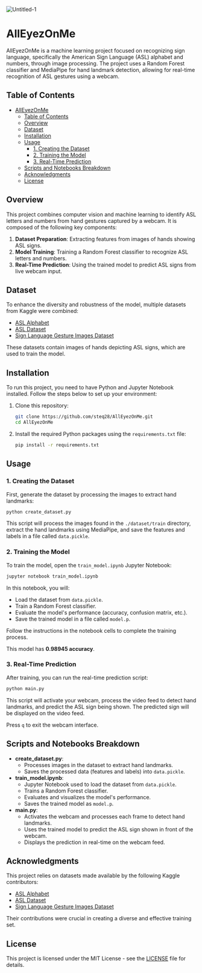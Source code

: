 ![Untitled-1](https://github.com/user-attachments/assets/343b0635-b1bd-4280-a782-fd7b8a8c0eb0)

# AllEyezOnMe

AllEyezOnMe is a machine learning project focused on recognizing sign language, specifically the American Sign Language (ASL) alphabet and numbers, through image processing. The project uses a Random Forest classifier and MediaPipe for hand landmark detection, allowing for real-time recognition of ASL gestures using a webcam.

## Table of Contents

-   [AllEyezOnMe](#alleyezonme)
    -   [Table of Contents](#table-of-contents)
    -   [Overview](#overview)
    -   [Dataset](#dataset)
    -   [Installation](#installation)
    -   [Usage](#usage)
        -   [1. Creating the Dataset](#1-creating-the-dataset)
        -   [2. Training the Model](#2-training-the-model)
        -   [3. Real-Time Prediction](#3-real-time-prediction)
    -   [Scripts and Notebooks Breakdown](#scripts-and-notebooks-breakdown)
    -   [Acknowledgments](#acknowledgments)
    -   [License](#license)

## Overview

This project combines computer vision and machine learning to identify ASL letters and numbers from hand gestures captured by a webcam. It is composed of the following key components:

1. **Dataset Preparation**: Extracting features from images of hands showing ASL signs.
2. **Model Training**: Training a Random Forest classifier to recognize ASL letters and numbers.
3. **Real-Time Prediction**: Using the trained model to predict ASL signs from live webcam input.

## Dataset

To enhance the diversity and robustness of the model, multiple datasets from Kaggle were combined:

-   [ASL Alphabet](https://www.kaggle.com/datasets/grassknoted/asl-alphabet)
-   [ASL Dataset](https://www.kaggle.com/datasets/ayuraj/asl-dataset)
-   [Sign Language Gesture Images Dataset](https://www.kaggle.com/datasets/ahmedkhanak1995/sign-language-gesture-images-dataset)

These datasets contain images of hands depicting ASL signs, which are used to train the model.

## Installation

To run this project, you need to have Python and Jupyter Notebook installed. Follow the steps below to set up your environment:

1. Clone this repository:

    ```bash
    git clone https://github.com/steq28/AllEyezOnMe.git
    cd AllEyezOnMe
    ```

2. Install the required Python packages using the `requirements.txt` file:
    ```bash
    pip install -r requirements.txt
    ```

## Usage

### 1. Creating the Dataset

First, generate the dataset by processing the images to extract hand landmarks:

```bash
python create_dataset.py
```

This script will process the images found in the `./dataset/train` directory, extract the hand landmarks using MediaPipe, and save the features and labels in a file called `data.pickle`.

### 2. Training the Model

To train the model, open the `train_model.ipynb` Jupyter Notebook:

```bash
jupyter notebook train_model.ipynb
```

In this notebook, you will:

-   Load the dataset from `data.pickle`.
-   Train a Random Forest classifier.
-   Evaluate the model's performance (accuracy, confusion matrix, etc.).
-   Save the trained model in a file called `model.p`.

Follow the instructions in the notebook cells to complete the training process.

This model has **0.98945 accuracy**.

### 3. Real-Time Prediction

After training, you can run the real-time prediction script:

```bash
python main.py
```

This script will activate your webcam, process the video feed to detect hand landmarks, and predict the ASL sign being shown. The predicted sign will be displayed on the video feed.

Press `q` to exit the webcam interface.

## Scripts and Notebooks Breakdown

-   **create_dataset.py**:
    -   Processes images in the dataset to extract hand landmarks.
    -   Saves the processed data (features and labels) into `data.pickle`.
-   **train_model.ipynb**:
    -   Jupyter Notebook used to load the dataset from `data.pickle`.
    -   Trains a Random Forest classifier.
    -   Evaluates and visualizes the model's performance.
    -   Saves the trained model as `model.p`.
-   **main.py**:
    -   Activates the webcam and processes each frame to detect hand landmarks.
    -   Uses the trained model to predict the ASL sign shown in front of the webcam.
    -   Displays the prediction in real-time on the webcam feed.

## Acknowledgments

This project relies on datasets made available by the following Kaggle contributors:

-   [ASL Alphabet](https://www.kaggle.com/datasets/grassknoted/asl-alphabet)
-   [ASL Dataset](https://www.kaggle.com/datasets/ayuraj/asl-dataset)
-   [Sign Language Gesture Images Dataset](https://www.kaggle.com/datasets/ahmedkhanak1995/sign-language-gesture-images-dataset)

Their contributions were crucial in creating a diverse and effective training set.

## License

This project is licensed under the MIT License - see the [LICENSE](LICENSE) file for details.
